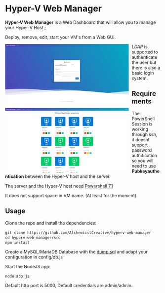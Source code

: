 # Hyper-V Web Manager
**Hyper-V Web Manager** is a Web Dashboard that will allow you to manage your Hyper-V Host ; 

Deploy, remove, edit, start your VM's from a Web GUI.

<img src="./img/hwm.login.png"
     style="float: left; margin-right: 10px;" width=400/>
<img src="./img/hwm.dashboard.png"
     style="float: left; margin-right: 10px;" width=400/>     
   
*LDAP* is supported to authenticate the user but there is also a basic login system.
## Requirements
The PowerShell Session is working through ssh, it doesnt support password authification so you will need to use **Pubkeyauthentication** between the Hyper-V host and the server.

The server and the Hyper-V host need [Powershell 7.1](https://docs.microsoft.com/en-us/powershell/scripting/install/installing-powershell-core-on-linux?view=powershell-7.1)

It does not support space in VM name. (At least for the moment).

## Usage

Clone the repo and install the dependencies:
```
git clone https://github.com/AlchemiistCreative/hyperv-web-manager
cd hyperv-web-manager/src
npm install
```
Create a MySQL/MariaDB Database with the [dump.sql](./database/) and adapt your configuration in config/db.js

Start the NodeJS app:
```
node app.js
```
Default http port is 5000, Default credentials are admin/admin.
